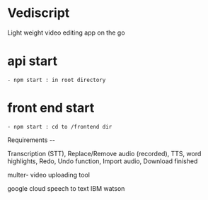 # Vediscript
 Light weight video editing app on the go

# api start
    - npm start : in root directory
# front end start
    - npm start : cd to /frontend dir

Requirements -- 

Transcription (STT), 
Replace/Remove audio (recorded), 
TTS, 
word highlights,
Redo, Undo function,
Import audio,
Download finished 


multer- video uploading tool


google cloud speech to text
IBM watson